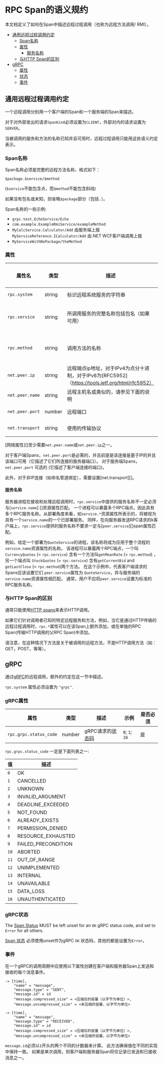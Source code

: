 # RPC Span的语义规约

本文档定义了如何在Span中描述远程过程调用（也称为远程方法调用/ RMI）。

<!-- Re-generate TOC with `markdown-toc --no-first-h1 -i` -->

<!-- toc -->

- [通用远程过程调用约定](#通用远程过程调用约定)
  * [Span名称](#Span名称)
  * [属性](#属性)
    + [服务名称](#服务名称)
  * [与HTTP Span的区别](#与http-span的区别)
- [gRPC](#grpc)
  * [属性](#grpc属性)
  * [状态](#grpc状态)
  * [事件](#事件)

<!-- tocstop -->

## 通用远程过程调用约定

一个远程调用分别用一个客户端的Span和一个服务端的Span来描述。

对于对外部发出的请求`SpanKind`必须设置为`CLIENT`，外部对内的请求设置为`SERVER`。

当被调用的服务和方法的名称已知并且可用时，远程过程调用只能用这些语义约定表示。

### Span名称

Span名称必须是完整的远程方法名称，格式如下：

```
$package.$service/$method
```

(`$service`不能包含点，而`$method`不能包含斜线)

如果没有包名或未知，则省略`$package`部分（包括`.`）。

Span名称的一些示例:

- `grpc.test.EchoService/Echo`
- `com.example.ExampleRmiService/exampleMethod`
- `MyCalcService.Calculator/Add` 由服务端上报  
  `MyServiceReference.ICalculator/Add` 由.NET WCF客户端调用上报
- `MyServiceWithNoPackage/theMethod`

### 属性

| 属性名 | 类型 | 描述 |  示例  | 是否必须? |
| --- | --- | --- | --- | --- |
| `rpc.system`   | string | 标识远程系统服务的字符串 | `"grpc"`, `"java_rmi"` or `"wcf"`. | 是 |
| `rpc.service`  | string | 所调用服务的完整名称包括包名（如果可用） | `myservice.EchoService` | 否，但推荐设置 |
| `rpc.method`   | string | 调用方法的名称 | `exampleMethod` | 否，但推荐设置 |
| `net.peer.ip`   | string | 远程端点ip地址，对于IPv4为点分十进制，对于IPv6为[RFC5952]（https://tools.ietf.org/html/rfc5952）| `127.0.0.1` | 见下文 |
| `net.peer.name` | string | 远程主机名或类似的，请参见下面的说明 | `example.com` | 见下文 |
| `net.peer.port` | number | 远程端口 | `80`; `8080`; `443` | 见下文 |
| `net.transport` | string | 使用的传输协议 | `IP.TCP` | 见下文 |

[网络属性][]至少需要`net.peer.name`或`net.peer.ip`之一。

对于客户端Spans，`net.peer.port`是必需的，并且前提是该连接是基于IP的并且该端口可用（它描述了它们所连接的服务器端口）。
对于服务端Spans，`net.peer.port` 可选的 (它描述了客户端连接的端口)。

此外，对于非IP连接（如命名管道绑定），需要设置[net.transport][]。

#### 服务名称

服务器进程在接收和处理远程调用时，`rpc.service`中提供的服务名称不一定必须与[`service.name`] []资源属性匹配。
一个进程可以暴露多个RPC端点，因此具有多个RPC服务名称。从部署角度来看，如`service.*`资源属性所表示的，将被视为具有一个`service.name`的一个已部署服务。
同样，在向服务器发送RPC请求的k客户端上，`rpc.service`提供的服务名称不要求一定与[`peer.service`][]span属性匹配。

例如，给定一个部署为`QuoteService`的进程，该名称将成为应用于整个流程的`service.name`资源属性的名称。
该进程可以暴露两个RPC端点，一个叫`CurrencyQuotes` (= `rpc.service`) 含有一个方法叫`getMeanRate` (= `rpc.method`) ，另一个端点叫 `StockQuotes`  (= `rpc.service`) 含有`getCurrentBid` and `getLastClose` (= `rpc.method`)两个方法。
在这个示例中，代表客户端请求的Spans应该设置它们 `peer.service`属性为 `QuoteService`，并与服务端的`service.name`资源属性相匹配。
通常，用户不应将`peer.service`设置为标准的RPC服务名称。

### 与HTTP Span的区别

通常只能使用[HTTP spans](https://github.com/open-telemetry/opentelemetry-specification/blob/main/specification/trace/semantic_conventions/http.md)来表示HTTP调用。

如果它们针对调用者已知的特定远程服务和方法，例如，当它是通过HTTP传输的远程过程调用时，`rpc.*`属性可以在该Span上额外添加，或在单独的RPC Span(传输HTTP调用的父RPC Span)中添加。

请注意，在这种情况下方法是关于被调用的远程方法，不是HTTP调用方法（如：GET，POST，等等）。

## gRPC

通过[gRPC][]的远程调用，额外的约定在这一节中描述。

`rpc.system` 属性必须设置为 `"grpc"`.

### gRPC属性

<!-- semconv rpc.grpc -->
| 属性  | 类型 | 描述  | 示例  | 是否必须 |
|---|---|---|---|---|
| `rpc.grpc.status_code` | number | gRPC请求的[状态码](https://github.com/grpc/grpc/blob/v1.33.2/doc/statuscodes.md) | `0`; `1`; `16` | 是 |

`rpc.grpc.status_code` 一定是下面列表之一:

| 值  | 描述 |
|---|---|
| `0` | OK |
| `1` | CANCELLED |
| `2` | UNKNOWN |
| `3` | INVALID_ARGUMENT |
| `4` | DEADLINE_EXCEEDED |
| `5` | NOT_FOUND |
| `6` | ALREADY_EXISTS |
| `7` | PERMISSION_DENIED |
| `8` | RESOURCE_EXHAUSTED |
| `9` | FAILED_PRECONDITION |
| `10` | ABORTED |
| `11` | OUT_OF_RANGE |
| `12` | UNIMPLEMENTED |
| `13` | INTERNAL |
| `14` | UNAVAILABLE |
| `15` | DATA_LOSS |
| `16` | UNAUTHENTICATED |
<!-- endsemconv -->

[gRPC]: https://grpc.io/

### gRPC状态

The [Span Status](../api.md#设置状态) MUST be left unset for an `OK` gRPC status code, and set to `Error` for all others.

[Span 状态](../api.md#设置状态) 必须使用unset作为gRPC `OK` 状态码，其他的都是设置为`Error`。

### 事件

在一个gRPC的调用周期中应使用以下属性创建在客户端和服务器Span上发送和接收的每个消息事件。

```
-> [time],
    "name" = "message",
    "message.type" = "SENT",
    "message.id" = id
    "message.compressed_size" = <压缩后的容量（以字节为单位）>,
    "message.uncompressed_size" = <未压缩的容量，以字节为单位>
```

```
-> [time],
    "name" = "message",
    "message.type" = "RECEIVED",
    "message.id" = id
    "message.compressed_size" = <压缩后的容量（以字节为单位）>,
    "message.uncompressed_size" = <未压缩的容量，以字节为单位>
```

`message.id`必须以`1`开头的两个不同的计数器来计算。 此方法确保值在不同的实现中保持一致。 如果是单次调用，则客户端和服务器Span将仅记录已发送和已接收消息之一。
